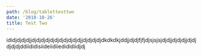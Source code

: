 ```yaml
---
path: /blog/tablettesttwo
date: '2018-10-26'
title: Test Two
---
```

ididjdjdjdjjdjdjdjdjdjdjdjdjdjdjdjjdjdjdjdjdkdkdkjddjjdjdjfjfjdjsjsjsjdjdjjdjdjdjjdjdjdjdjdjddiididisiideiidiiedididiidjdj
